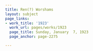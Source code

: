 ```yaml
---
title: Ren(?) Worshams
layout: subject
page_links:
- work_title: '1923'
  work_url: pages/works/1923
  page_title: Sunday, January  7, 1923
  page_anchor: page-2275

---
```


